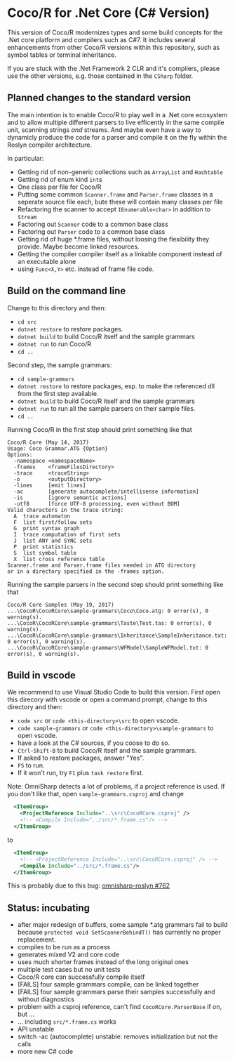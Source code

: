# Coco/R for .Net Core (C# Version)

This version of Coco/R modernizes types and some build concepts for
the .Net core platform and compilers such as C#7.
It includes several enhancements from other Coco/R versions 
within this repository, such as symbol tables or terminal inheritance.

If you are stuck with the .Net Framework 2 CLR and it's compilers, 
please use the other versions, e.g. those contained in the `CSharp` folder.


## Planned changes to the standard version

The main intention is to enable Coco/R to play well in a .Net core ecosystem and to allow
multiple different parsers to live efficently in the same compile unit, 
scanning strings *and* streams. And maybe even have a way to dynamicly produce the 
code for a parser and compile it on the fly within the Roslyn compiler architecture.

In particular:

* Getting rid of non-generic collections such as `ArrayList` and `Hashtable`
* Getting rid of enum kind `int`s
* One class per file for Coco/R
* Putting some common `Scanner.frame` and `Parser.frame` classes in a seperate source file each, bute these will contain many classes per file
* Refactoring the scanner to accept `IEnumerable<char>` in addition to `Stream`
* Factoring out `Scanner` code to a common base class
* Factoring out `Parser` code to a common base class
* Getting rid of huge *.frame files, without loosing the flexibility they provide. Maybe become linked resources.
* Getting the compiler compiler itself as a linkable component instead of an executable alone 
* using `Func<X,Y>` etc. instead of frame file code.


## Build on the command line

Change to this directory and then:
* `cd src`
* `dotnet restore` to restore packages.
* `dotnet build` to build Coco/R itself and the sample grammars
* `dotnet run` to run Coco/R
* `cd ..`

Second step, the sample grammars:

* `cd sample-grammars`
* `dotnet restore` to restore packages, esp. to make the referenced dll from the first step available.
* `dotnet build` to build Coco/R itself and the sample grammars
* `dotnet run` to run all the sample parsers on their sample files.
* `cd ..`

Running Coco/R in the first step should print something like that
````plaintext
Coco/R Core (May 14, 2017)
Usage: Coco Grammar.ATG {Option}
Options:
  -namespace <namespaceName>
  -frames    <frameFilesDirectory>
  -trace     <traceString>
  -o         <outputDirectory>
  -lines     [emit lines]
  -ac        [generate autocomplete/intellisense information]
  -is        [ignore semantic actions]
  -utf8      [force UTF-8 processing, even without BOM]
Valid characters in the trace string:
  A  trace automaton
  F  list first/follow sets
  G  print syntax graph
  I  trace computation of first sets
  J  list ANY and SYNC sets
  P  print statistics
  S  list symbol table
  X  list cross reference table
Scanner.frame and Parser.frame files needed in ATG directory
or in a directory specified in the -frames option.
````

Running the sample parsers in the second step should print something like that
````plaintext
Coco/R Core Samples (May 19, 2017)
...\CocoR\CocoRCore\sample-grammars\Coco\Coco.atg: 0 error(s), 0 warning(s).
...\CocoR\CocoRCore\sample-grammars\Taste\Test.tas: 0 error(s), 0 warning(s).
...\CocoR\CocoRCore\sample-grammars\Inheritance\SampleInheritance.txt: 0 error(s), 0 warning(s).
...\CocoR\CocoRCore\sample-grammars\WFModel\SampleWFModel.txt: 0 error(s), 0 warning(s).
````


## Build in vscode

We recommend to use Visual Studio Code to build this version. First open this direcory with vscode or open a command prompt, change to this directory and then:
* `code src` or `code <this-directory>\src` to open vscode.
* `code sample-grammars` or `code <this-directory>\sample-grammars` to open vscode.
* have a look at the C# sources, if you coose to do so.
* `Ctrl-Shift-B` to build Coco/R itself and the sample grammars.
* If asked to restore packages, answer "Yes".
* `F5` to run.
* If it won't run, try `F1` plus `task restore` first.

Note: OmniSharp detects a lot of problems, if a project reference is used. 
If you don't like that, open `sample-grammars.csproj` and change

````xml
  <ItemGroup>
    <ProjectReference Include="..\src\CocoRCore.csproj" />
    <!-- <Compile Include="../src/*.frame.cs"/> -->
  </ItemGroup>
````

to

````xml
  <ItemGroup>
    <!-- <ProjectReference Include="..\src\CocoRCore.csproj" /> -->
    <Compile Include="../src/*.frame.cs"/>
  </ItemGroup>
````

This is probably due to this bug: 
[omnisharp-roslyn #762](https://github.com/OmniSharp/omnisharp-roslyn/issues/762)


## Status: incubating

* after major redesign of buffers, some sample *.atg grammars fail to build because `protected void SetScannerBehindT()` has currently no proper replacement.
* compiles to be run as a process
* generates mixed V2 and core code
* uses much shorter frames instead of the long original ones
* multiple test cases but no unit tests
* Coco/R core can successfully compile itself
* [FAILS] four sample grammars compile, can be linked together
* [FAILS] four sample grammars parse their samples successfully and without diagnostics
* problem with a csproj reference, can't find `CocoRCore.ParserBase` if on, but ...
* ... including `src/*.frame.cs` works
* API unstable
* switch -ac (autocomplete) unstable: removes initialization but not the calls
* more new C# code
